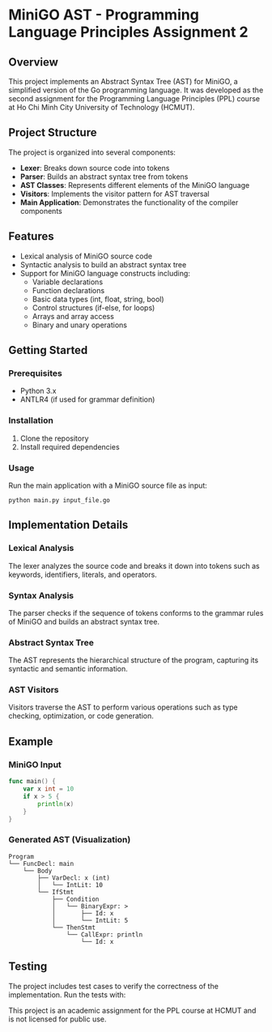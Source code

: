 # MiniGO AST - Programming Language Principles Assignment 2

## Overview

This project implements an Abstract Syntax Tree (AST) for MiniGO, a simplified version of the Go programming language. It was developed as the second assignment for the Programming Language Principles (PPL) course at Ho Chi Minh City University of Technology (HCMUT).

## Project Structure

The project is organized into several components:

- **Lexer**: Breaks down source code into tokens
- **Parser**: Builds an abstract syntax tree from tokens
- **AST Classes**: Represents different elements of the MiniGO language
- **Visitors**: Implements the visitor pattern for AST traversal
- **Main Application**: Demonstrates the functionality of the compiler components

## Features

- Lexical analysis of MiniGO source code
- Syntactic analysis to build an abstract syntax tree
- Support for MiniGO language constructs including:
  - Variable declarations
  - Function declarations
  - Basic data types (int, float, string, bool)
  - Control structures (if-else, for loops)
  - Arrays and array access
  - Binary and unary operations

## Getting Started

### Prerequisites

- Python 3.x
- ANTLR4 (if used for grammar definition)

### Installation

1. Clone the repository
2. Install required dependencies

### Usage

Run the main application with a MiniGO source file as input:

```
python main.py input_file.go
```

## Implementation Details

### Lexical Analysis

The lexer analyzes the source code and breaks it down into tokens such as keywords, identifiers, literals, and operators.

### Syntax Analysis

The parser checks if the sequence of tokens conforms to the grammar rules of MiniGO and builds an abstract syntax tree.

### Abstract Syntax Tree

The AST represents the hierarchical structure of the program, capturing its syntactic and semantic information.

### AST Visitors

Visitors traverse the AST to perform various operations such as type checking, optimization, or code generation.

## Example

### MiniGO Input

```go
func main() {
    var x int = 10
    if x > 5 {
        println(x)
    }
}
```

### Generated AST (Visualization)

```
Program
└── FuncDecl: main
    └── Body
        ├── VarDecl: x (int)
        │   └── IntLit: 10
        └── IfStmt
            ├── Condition
            │   └── BinaryExpr: >
            │       ├── Id: x
            │       └── IntLit: 5
            └── ThenStmt
                └── CallExpr: println
                    └── Id: x
```

## Testing

The project includes test cases to verify the correctness of the implementation. Run the tests with:

This project is an academic assignment for the PPL course at HCMUT and is not licensed for public use.
